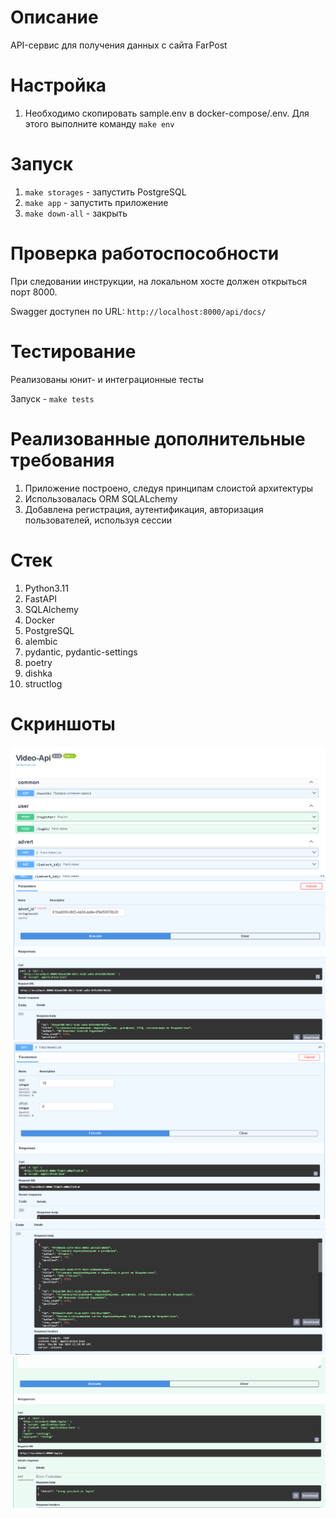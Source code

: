 # Описание

API-сервис для получения данных с сайта FarPost

# Настройка

1. Необходимо скопировать sample.env в docker-compose/.env. Для этого выполните команду `make env`

# Запуск

1. `make storages` - запустить PostgreSQL
2. `make app` - запустить приложение
3. `make down-all` - закрыть

# Проверка работоспособности

При следовании инструкции, на локальном хосте должен открыться порт 8000.

Swagger доступен по URL: `http://localhost:8000/api/docs/`

# Тестирование

Реализованы юнит- и интеграционные тесты

Запуск - `make tests`

# Реализованные дополнительные требования

1. Приложение построено, следуя принципам слоистой архитектуры
2. Использовалась ORM SQLALchemy
3. Добавлена регистрация, аутентификация, авторизация пользователей, используя сессии

# Стек

1. Python3.11
2. FastAPI
3. SQLAlchemy
4. Docker
5. PostgreSQL
6. alembic
7. pydantic, pydantic-settings
8. poetry
9. dishka
10. structlog

# Скриншоты

![](./images/swagger.png)
![](./images/detail_response.png)
![](./images/list_response_p1.png)
![](./images/list_response_p2.png)
![](./images/wrong_password_or_login.png)